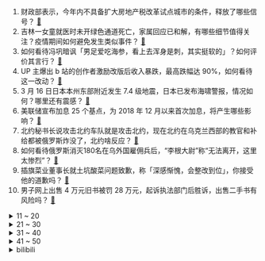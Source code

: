 1. 财政部表示，今年内不具备扩大房地产税改革试点城市的条件，释放了哪些信号？ [:link:](https://www.zhihu.com/question/522306211)
2. 吉林一女童就医时未开绿色通道死亡，家属回应已和解，有哪些细节值得关注？疫情期间如何避免发生类似事件？ [:link:](https://www.zhihu.com/question/522261140)
3. 如何看待冯巩暗讽「男足爱吃海参，看上去浑身是刺，其实挺软的」？如何评价其言行？ [:link:](https://www.zhihu.com/question/522305630)
4. UP 主爆出 b 站的创作者激励改版后收入暴跌，最高跌幅达 90%，如何看待这一改动？ [:link:](https://www.zhihu.com/question/521836953)
5. 3 月 16 日日本本州东部附近发生 7.4 级地震，日本已发布海啸警报，情况如何？哪里还有震感？ [:link:](https://www.zhihu.com/question/522350807)
6. 美联储宣布加息 25 个基点，为 2018 年 12 月以来首次加息，将产生哪些影响？ [:link:](https://www.zhihu.com/question/522393284)
7. 北约秘书长说攻击北约车队就是攻击北约，现在北约在乌克兰西部的教官和补给都被俄罗斯炸没了，北约啥反应？ [:link:](https://www.zhihu.com/question/521886657)
8. 如何看待俄罗斯消灭180名在乌外国雇佣兵后，“李根大尉”称“无法离开，这里太惨烈”？ [:link:](https://www.zhihu.com/question/522204919)
9. 插旗菜业董事长就土坑酸菜问题致歉，称「深感惭愧，会整改到位」，你接受他的道歉吗？ [:link:](https://www.zhihu.com/question/522333713)
10. 男子网上出售 4 万元旧书被罚 28 万元，起诉执法部门后胜诉，出售二手书有风险吗？ [:link:](https://www.zhihu.com/question/522146320)
<details>
<summary>11 ~ 20</summary>

11. 315 曝光后，康师傅电商旗舰店已下架老坛酸菜牛肉面，这款方便面会就此淡出人们的视线吗？你还会购买吗？ [:link:](https://www.zhihu.com/question/522201427)
12. 如何评价 3 月 16 日发布的华为首款鸿蒙墨水平板，有哪些亮点和不足？ [:link:](https://www.zhihu.com/question/522327174)
13. 以前 CSDN 很好，但是现在只有提问的，都是没人回复，没人参与了，现在的程序员遇到问题用什么交流呢？ [:link:](https://www.zhihu.com/question/520958582)
14. 如何看待中山大学「外卖贼事件」校方的回应及结果？ [:link:](https://www.zhihu.com/question/522283110)
15. 俄乌冲突后「台独」势力散布谣言煽动两岸敌意，国台办回应「严重低估两岸同胞智商」，如何评价此事？ [:link:](https://www.zhihu.com/question/522266334)
16. 如何看待乌总统泽连斯基签署法令「全国每天默哀一分钟」？ [:link:](https://www.zhihu.com/question/522334041)
17. 3 月台湾停电事故频发，台当局回应「因动物误触，全世界都有」，这一说法是否属实？ [:link:](https://www.zhihu.com/question/522271879)
18. 如何看待上海一城管为全球数学竞赛出题？你身边有哪些隐藏的「数学大神」？ [:link:](https://www.zhihu.com/question/522081069)
19. 报道称苹果汽车团队已解散，目前具体情况如何？你期待苹果汽车吗？ [:link:](https://www.zhihu.com/question/522278303)
20. 黄蓉长得非常漂亮，为什么杨康对她的容貌视而不见？ [:link:](https://www.zhihu.com/question/516919875)
</details>
<details>
<summary>21 ~ 30</summary>

21. 没有人类的时候马是怎么修蹄子的？ [:link:](https://www.zhihu.com/question/455532030)
22. 联合国证实「俄乌冲突已造成至少636 名乌克兰平民死亡，其中包括 46 名儿童 」，目前两国局势如何？ [:link:](https://www.zhihu.com/question/522006434)
23. 如何看待甘肃疫情流调显示一女子 15 岁生子，当事人回应称「户口申报年龄出错，实为 18 岁生子」？ [:link:](https://www.zhihu.com/question/522089269)
24. 间谍为什么总是用火烧情报而不是用水把情报弄糊？ [:link:](https://www.zhihu.com/question/521366779)
25. 媒体报道闲鱼 APP 充斥色情服务，线上线下「灰色产业」涌动，反映了哪些问题？如何防止此类现象发生？ [:link:](https://www.zhihu.com/question/522017355)
26. 年轻人的第一台电视商标被Vidda注册，这是不是意味着小米等品牌以后或将不能宣传年轻人第一台电视了? [:link:](https://www.zhihu.com/question/522274828)
27. 面对青春期的弟弟该怎么办？ [:link:](https://www.zhihu.com/question/519136857)
28. 离职半年后原来的公司领导/同事还要求我每天帮忙登陆系统，怎么拒绝？ [:link:](https://www.zhihu.com/question/521934344)
29. 如何客观对比《巫师3》《旷野之息》《大镖客2》《艾尔登法环》，站在年份角度，在当时的意义是什么？ [:link:](https://www.zhihu.com/question/519389664)
30. 这个社会学历很重要么？ [:link:](https://www.zhihu.com/question/521830238)
</details>
<details>
<summary>31 ~ 40</summary>

31. 论文中卷积神经网络常见的示意图用什么软件来画比较容易？ [:link:](https://www.zhihu.com/question/40698990)
32. 大学真的就要谈恋爱吗？ [:link:](https://www.zhihu.com/question/522270159)
33. 公司困难期，尽心尽力之后上司还是不满，你是选择体面的离开还是翻脸走人呢？ [:link:](https://www.zhihu.com/question/521540670)
34. 怀孕以后是该辞职养胎，还是继续工作呢？ [:link:](https://www.zhihu.com/question/521129937)
35. 如果时间倒退一年，你考研不会做哪些事情？ [:link:](https://www.zhihu.com/question/520704537)
36. 高考前回家自学好吗? [:link:](https://www.zhihu.com/question/521752715)
37. 有哪些种类的花既可以食用，又适合家庭阳台上种植？ [:link:](https://www.zhihu.com/question/521040712)
38. 异地恋真的能熬过去吗？ [:link:](https://www.zhihu.com/question/522145343)
39. 考研是越早开始学习越好吗？ [:link:](https://www.zhihu.com/question/520200269)
40. 为什么珠宝行业的人都说不懂行的人不要轻易参与赌石？ [:link:](https://www.zhihu.com/question/518097336)
</details>
<details>
<summary>41 ~ 50</summary>

41. 28岁女孩子想学编程来得及吗？ [:link:](https://www.zhihu.com/question/522220518)
42. 可以给异地恋的情侣一些建议吗？ [:link:](https://www.zhihu.com/question/465410040)
43. 网传京东取消全员周报，特定级别和各层级管理者除外，你如何看待这一行为？你认为工作写周报合理吗？ [:link:](https://www.zhihu.com/question/522056997)
44. 《明日方舟》中的小羊（艾雅法拉）还强吗，感觉伤害有点低？ [:link:](https://www.zhihu.com/question/521482963)
45. 西安乘坐地铁须出示 48 小时内核酸检测阴性证明，要求非必要不离市，透露出哪些信息？疫情多久能控制住？ [:link:](https://www.zhihu.com/question/522030944)
46. 冯潇霆发文称「中国足球不需要键盘侠」，你对此作何评价？ [:link:](https://www.zhihu.com/question/522062149)
47. 人活着的意义是什么，精神的满足，物质的满足？ [:link:](https://www.zhihu.com/question/522169407)
48. 央视总导演剧透 3·15 晚会重点内容，涉及「直播带货、食品安全等问题」，有哪些信息值得关注？ [:link:](https://www.zhihu.com/question/522114582)
49. 冯潇霆表示「 能接受批评，但希望外界理智、科学地批评中国足球 」，如何评价这一观点？ [:link:](https://www.zhihu.com/question/522250457)
50. 张伯礼回应五一能否跨省旅游，称「跨省旅游是可以，但对于中高风险地区，还是不去为宜」，你五一会出游吗？ [:link:](https://www.zhihu.com/question/521195994)
</details><details>
<summary>bilibili</summary>

1. 【315曝光】触目惊心！部分方便面老坛酸菜包竟是土坑腌制 [:link:](//www.bilibili.com/video/BV1g44y1T7dN)
2. 取悦自己的方法很多 [:link:](//www.bilibili.com/video/BV1pF41147jK)
3. 腾讯游戏苦我久矣，天氪玩家转战原神，一个赞20原石！ [:link:](//www.bilibili.com/video/BV17r4y1B7br)
4. “七年了，他还是走不出来” [:link:](//www.bilibili.com/video/BV1QR4y1G7vA)
5. 用候鸟传染病毒、用蝙蝠传播病原体、生化武器研究...美国在乌实验室还有多少秘密？ [:link:](//www.bilibili.com/video/BV1FP4y1u7Ap)
6. 彭 鱼 宴 天 花 板 [:link:](//www.bilibili.com/video/BV1tu411B76p)
7. 一克月壤值多少钱？【小约翰】 [:link:](//www.bilibili.com/video/BV13Y411n7Dd)
8. 这些名场面剪到一起竟如此丝滑！ [:link:](//www.bilibili.com/video/BV1qL4y1u7Pf)
9. 芙洛伦的清纯法则 4K [:link:](//www.bilibili.com/video/BV1sa41187yy)
10. 东北vlog：千万别洗完澡去吃烧烤！热乎烧饼夹10根肉串，我怕你馋得受不了…… [:link:](//www.bilibili.com/video/BV1j34y1t7W9)
<details>
<summary>11 ~ 20</summary>

11. 【典藏版.补档】因为你我会记住那一分钟 [:link:](//www.bilibili.com/video/BV1zq4y1e7fu)
12. 当美院人玩起VR眼镜 [:link:](//www.bilibili.com/video/BV1Li4y1C789)
13. 山东疫情，我的新店被要求关闭，关就关，必须配合！疫情必须能结束！山东加油！淄博加油！ [:link:](//www.bilibili.com/video/BV1UL4y1u7Sn)
14. 【(G)I-DLE】[M/V] - 'TOMBOY' [:link:](//www.bilibili.com/video/BV1YL4y1T7Ff)
15. 鸠  由  自  娶 [:link:](//www.bilibili.com/video/BV1Gb4y1p7FH)
16. 《明日方舟：终末地》先导预告PV [:link:](//www.bilibili.com/video/BV1jR4y1F7Kr)
17. “美国老兵”在乌东抗击法西斯8年，誓要狠狠踢纳粹屁股 [:link:](//www.bilibili.com/video/BV1TU4y1Z7B4)
18. 英雄无归中有些小彩蛋看了真得催泪！ [:link:](//www.bilibili.com/video/BV1WY411379f)
19. 相信你可以变成更好的自己 即使慢一点也没有关系 [:link:](//www.bilibili.com/video/BV1pU4y1o7Yb)
20. 原来，是电信诈骗啊 [:link:](//www.bilibili.com/video/BV1SL4y1T7sf)
</details>
<details>
<summary>21 ~ 30</summary>

21. 看到最后，保证你升职加薪 [:link:](//www.bilibili.com/video/BV1eT4y1U7fh)
22. 一口气看完，东京喰种1-4季！1000减7等于几 [:link:](//www.bilibili.com/video/BV1Bu411B7fu)
23. 第一视角无痛体验长跑噩梦，体测无伤跑进3分钟是什么体验？【冷却报告】 [:link:](//www.bilibili.com/video/BV1jR4y1F7d9)
24. 【原神动画】酥雪漾春雨  绯霞润凝宵 [:link:](//www.bilibili.com/video/BV1Cq4y1e7bq)
25. 【腾格尔】注入灵魂！《孤勇者》来了，送给我的小粉丝们！ [:link:](//www.bilibili.com/video/BV1ua411872R)
26. 《明日方舟》EP - Eternal Flame [:link:](//www.bilibili.com/video/BV1WL411P71u)
27. 鉴定网络热门艺术（19） [:link:](//www.bilibili.com/video/BV16Z4y1z7Mk)
28. UP实拍在线下找闲鱼骗子买iPhone，被7-8个猛汉围攻，竟口出狂言！ [:link:](//www.bilibili.com/video/BV1p44y1K7MS)
29. 现实版英雄联盟 [:link:](//www.bilibili.com/video/BV1FT4y1U7ya)
30. 《关于我教老师玩游戏这件事》 [:link:](//www.bilibili.com/video/BV1BZ4y1z7Sp)
</details>
<details>
<summary>31 ~ 40</summary>

31. 友友们，今天你们是第一视角 [:link:](//www.bilibili.com/video/BV1ya411b7Cf)
32. 国家队：没 一 个 能 打！！！ [:link:](//www.bilibili.com/video/BV1ER4y1V7g3)
33. 这是我上课犯困时写出来的东西…… [:link:](//www.bilibili.com/video/BV1Cr4y1B79T)
34. 捡到一只小羊肉串，是该放生，还是放孜然呢？ [:link:](//www.bilibili.com/video/BV1D3411W7Bu)
35. 各种类型的吵架选手 [:link:](//www.bilibili.com/video/BV1tP4y1u78s)
36. “这是一个审核了十年的鬼畜视频” [:link:](//www.bilibili.com/video/BV1Ji4y1C7ex)
37. 天猫头部商家造假，卖了10万单的丹东草莓产自江苏！全链条揭秘！ [:link:](//www.bilibili.com/video/BV1834y187yE)
38. 漠叔为北海渔民雪中送炭，免费搞宣传，顺便下海拍片普鲸 [:link:](//www.bilibili.com/video/BV18P4y1u7r2)
39. “兄弟，对 炮 吗 ？”【迫击炮快乐阴人流#6】 [:link:](//www.bilibili.com/video/BV11q4y1e7gK)
40. 【承接315道歉文案】“道歉，我是专业的” [:link:](//www.bilibili.com/video/BV1nL411P7f6)
</details>
<details>
<summary>41 ~ 50</summary>

41. 《煎商的祝福》 [:link:](//www.bilibili.com/video/BV1fb4y1W7NK)
42. 现场挨骂？！为了搞清楚婚礼怎么拍，我把同事们送去结婚了！ [:link:](//www.bilibili.com/video/BV1Yu411z7a7)
43. 王菲&常石磊弹唱《人间》，愿疫情阴霾早日散去 [:link:](//www.bilibili.com/video/BV1YS4y1376b)
44. 【王老菊】你被撵着跑的样子像极了一条狗 | 艾尔登法环EP.08 [:link:](//www.bilibili.com/video/BV1VY41137EC)
45. 武汉疫情疑似与美国进口冰鲜龙虾相关 [:link:](//www.bilibili.com/video/BV1dq4y1i7jy)
46. 迪拜贫民窟美食！！手抓饼羊蹄汤，迪拜底层人民吃什么？ [:link:](//www.bilibili.com/video/BV1oi4y1C7C9)
47. 重磅！武汉疫情疑似与美国进口冰鲜龙虾相关 [:link:](//www.bilibili.com/video/BV1ZS4y1m72K)
48. 自2022年3月15日开始实施 [:link:](//www.bilibili.com/video/BV1FP4y1u7f4)
49. 退役网咖女仆重操旧业 [:link:](//www.bilibili.com/video/BV1e3411W7ez)
50. 真实事件改编，不用偿命的少年犯，到底有多恶？高分韩剧《少年法庭》上 [:link:](//www.bilibili.com/video/BV1Hu411z7Gf)
</details>
<details>
<summary>51 ~ 60</summary>

51. 纽约地铁一男子声称“我认为所有亚洲人都该死”，遭亚裔女生怒怼，最后男子被人一把拽出车厢 [:link:](//www.bilibili.com/video/BV1zi4y1C7uv)
52. 《电⚡脑》 [:link:](//www.bilibili.com/video/BV1wa41187vZ)
53. 克制，忍耐 [:link:](//www.bilibili.com/video/BV1Di4y1C7fV)
54. 一定要看到结尾！ [:link:](//www.bilibili.com/video/BV1744y1K7Gd)
55. 【私藏馆】周杰伦《稻香》超治愈神作！希望疫情早点过去 [:link:](//www.bilibili.com/video/BV1Ki4y1y7HC)
56. 当北方人遇上冰广式 [:link:](//www.bilibili.com/video/BV1oZ4y1r7Ka)
57. 《消声客的救赎》 [:link:](//www.bilibili.com/video/BV1fZ4y1r76o)
58. 【罗翔】逃犯去派出所开具无犯罪记录证明？警察：热烈欢迎！ [:link:](//www.bilibili.com/video/BV1F44y1T7iM)
59. 10年前被网暴的清华教授，精准预测了2022年 [:link:](//www.bilibili.com/video/BV1AS4y1D7Jr)
60. (G)I-DLE最新回归曲TOMBOY MV+打歌舞台合集(更至220316)GIDLE [:link:](//www.bilibili.com/video/BV1yq4y1e7HM)
</details>
<details>
<summary>61 ~ 70</summary>

61. 大哥吃完就上路？？？ [:link:](//www.bilibili.com/video/BV1L34y1t7U5)
62. 心中有光 你我皆是“王者” [:link:](//www.bilibili.com/video/BV1mP4y1M7P6)
63. 我预判了你所有动作，太帅啦 [:link:](//www.bilibili.com/video/BV1tb4y1s7bw)
64. 买了肠粉机做肠粉！能让英国公婆爱上广式早茶吗？ [:link:](//www.bilibili.com/video/BV1ou411B7dh)
65. 过时了 14 年的骗局，依然在收割中国的女性！ [:link:](//www.bilibili.com/video/BV1VU4y1Z7PG)
66. 群青，但是歌姬 [:link:](//www.bilibili.com/video/BV1Ei4y1C7Yo)
67. 赵立坚现场解释“404 Not Found” [:link:](//www.bilibili.com/video/BV1T44y1T7H4)
68. 宫崎骏！凭什么让我女朋友玩4小时艾尔登法环！ [:link:](//www.bilibili.com/video/BV1yZ4y1z71W)
69. 我们都是刘墉 [:link:](//www.bilibili.com/video/BV1fi4y1C7Br)
70. 【亮记生物鉴定】网络热传生物鉴定38 [:link:](//www.bilibili.com/video/BV1bR4y1V7QJ)
</details>
<details>
<summary>71 ~ 80</summary>

71. 男人的好奇心能有多重！ [:link:](//www.bilibili.com/video/BV1BL411A7dZ)
72. 边缘皇子：康熙最后的儿子们，没夺嫡，就能安享富贵么？【雍正王朝】 [:link:](//www.bilibili.com/video/BV14T4y1D74s)
73. 迄今为止 我最喜欢的性能车 [:link:](//www.bilibili.com/video/BV1K44y1T7Re)
74. 奥尼尔有多搞笑？在姚明面前小鸟依人 [:link:](//www.bilibili.com/video/BV1dF41147T7)
75. 不堪受辱直接摔锅不干了，工资该拿的一分不少，厨师工作到此为止 [:link:](//www.bilibili.com/video/BV15r4y1B7DJ)
76. 逊呐，一杯就倒了（物理） [:link:](//www.bilibili.com/video/BV153411L72z)
77. 没有对比就没有伤害V [:link:](//www.bilibili.com/video/BV1qS4y1S7SN)
78. 看到最后的影子没～ [:link:](//www.bilibili.com/video/BV1qL4y1u7tc)
79. 终于百万粉啦!  接着奏乐，接着舞~ [:link:](//www.bilibili.com/video/BV1da411475U)
80. 粉碎反猫德联盟第二波攻击 [:link:](//www.bilibili.com/video/BV1Ni4y1y724)
</details>
<details>
<summary>81 ~ 90</summary>

81. 机甲端游新作《Code B.R.E.A.K.》矛隼实机演示 [:link:](//www.bilibili.com/video/BV1qS4y137bj)
82. 这是我见过最离谱的扑克牌…… [:link:](//www.bilibili.com/video/BV1oS4y1S7JZ)
83. 这谁发明的，一刀下去，审核大为震撼！ [:link:](//www.bilibili.com/video/BV1HL411P73Y)
84. 山东一高校因疫情封校，校方禁止学生上网谈论：浏览过千就是犯罪 [:link:](//www.bilibili.com/video/BV1DT4y1m7qx)
85. 任何人学不会，我明天就退网！！！ [:link:](//www.bilibili.com/video/BV1si4y1C717)
86. 物理老师是怎么做到全国统一的？？？ [:link:](//www.bilibili.com/video/BV1UY411372G)
87. 此时受到了成吨的爱情伤害！！！ [:link:](//www.bilibili.com/video/BV1GR4y1F7dE)
88. 小伙以为自己杀人流浪街头，吃午餐肉吃到食物中毒，爆笑喜剧片 [:link:](//www.bilibili.com/video/BV14R4y1V7PF)
89. 我破译了神级彩蛋！这款游戏竟然藏了这么多剧情？《月圆之夜》究竟讲了什么故事？ [:link:](//www.bilibili.com/video/BV1rL4y1T7fb)
90. 【随机演奏】任意连麦 让网友点歌 #4 [:link:](//www.bilibili.com/video/BV1Yb4y1s7Rv)
</details>
<details>
<summary>91 ~ 100</summary>

91. 宝藏猎人多人生存 EP1 [:link:](//www.bilibili.com/video/BV1LT4y1U7he)
92. 【1080P/蜘蛛侠】石锤三虫同框了！ [:link:](//www.bilibili.com/video/BV1mU4y1o73q)
93. 长安荟  厨子探店¥133？ [:link:](//www.bilibili.com/video/BV1RP4y1g7ej)
94. 成龙历险记，但是是真人版 [:link:](//www.bilibili.com/video/BV1sY41137hb)
95. 全网首吃活的铠甲虾，长相奇葩，却是刺身极品啊 [:link:](//www.bilibili.com/video/BV12S4y1S7Yw)
96. 天玑9000真机实测来啦！OPPO Find X5 Pro天玑版性能实测 [:link:](//www.bilibili.com/video/BV18b4y1s7dR)
97. 危！偷偷把黑蒜搓成珍珠放奶茶里…女友一口喝下去了！她还要穿相扑服出门社死？ [:link:](//www.bilibili.com/video/BV1fY411J7Y1)
98. 俄航：彪悍的人生不需要解释！#小李子 #莱昂纳多 [:link:](//www.bilibili.com/video/BV1aT4y1U7UR)
99. 【罗云熙】评论区人才辈出！没想到在你们眼里我是这样的？ [:link:](//www.bilibili.com/video/BV1YY411379U)
100. 老头环终极一战！谁是艾尔登法环最佳女主？【瓶心而论06】 [:link:](//www.bilibili.com/video/BV1kS4y137VB)
</details></details>